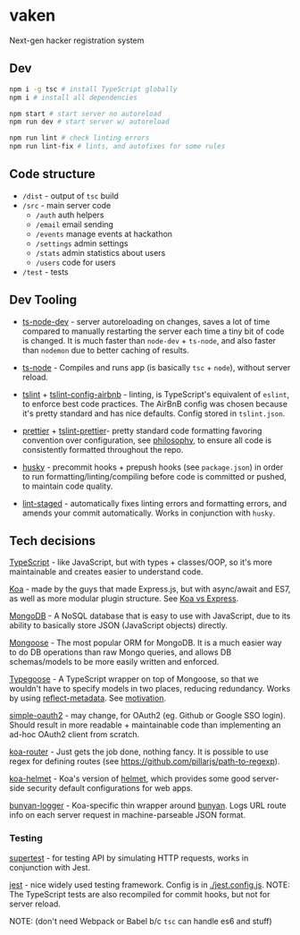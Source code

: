 # vaken
Next-gen hacker registration system


Dev
---

```bash
npm i -g tsc # install TypeScript globally
npm i # install all dependencies

npm start # start server no autoreload
npm run dev # start server w/ autoreload

npm run lint # check linting errors
npm run lint-fix # lints, and autofixes for some rules
```

Code structure
---
* `/dist` - output of `tsc` build
* `/src` - main server code
    * `/auth` auth helpers
    * `/email` email sending
    * `/events` manage events at hackathon
    * `/settings` admin settings
    * `/stats` admin statistics about users
    * `/users` code for users
* `/test` - tests


Dev Tooling
---

* [ts-node-dev](https://github.com/whitecolor/ts-node-dev) - server autoreloading on changes, saves a lot of time compared to manually restarting the server each time a tiny bit of code is changed. It is much faster than `node-dev` + `ts-node`, and also faster than `nodemon` due to better caching of results.

* [ts-node](https://github.com/TypeStrong/ts-node) - Compiles and runs app (is basically `tsc` + `node`), without server reload.

* [tslint](https://www.npmjs.com/package/tslint) + [tslint-config-airbnb](https://www.npmjs.com/package/tslint-config-airbnb) - linting, is TypeScript's equivalent of `eslint`, to enforce best code practices. The AirBnB config was chosen because it's pretty standard and has nice defaults. Config stored in `tslint.json`.

* [prettier](https://www.npmjs.com/package/prettier) + [tslint-prettier](https://www.npmjs.com/package/tslint-config-prettier)- pretty standard code formatting favoring convention over configuration, see [philosophy](https://alexjover.com/blog/use-prettier-with-tslint-and-be-happy/), to ensure all code is consistently formatted throughout the repo.


* [husky](https://github.com/typicode/husky) - precommit hooks + prepush hooks (see `package.json`) in order to run formatting/linting/compiling before code is committed or pushed, to maintain code quality.

* [lint-staged](https://www.npmjs.com/package/lint-staged) - automatically fixes linting errors and formatting errors, and amends your commit automatically. Works in conjunction with `husky`.


Tech decisions
---

[TypeScript](https://www.typescriptlang.org/) - like JavaScript, but with types + classes/OOP, so it's more maintainable and creates easier to understand code.

[Koa](https://koajs.com/) - made by the guys that made Express.js, but with async/await and ES7, as well as more modular plugin structure. See [Koa vs Express](https://github.com/koajs/koa/blob/master/docs/koa-vs-express.md).

[MongoDB](https://www.npmjs.com/package/mongodb) - A NoSQL database that is easy to use with JavaScript, due to its ability to basically store JSON (JavaScript objects) directly.

[Mongoose](https://mongoosejs.com/) - The most popular ORM for MongoDB. It is a much easier way to do DB operations than raw Mongo queries, and allows DB schemas/models to be more easily written and enforced.

[Typegoose](https://github.com/szokodiakos/typegoose) - A TypeScript wrapper on top of Mongoose, so that we wouldn't have to specify models in two places, reducing redundancy. Works by using [reflect-metadata](https://www.npmjs.com/package/reflect-metadata). See [motivation](https://github.com/szokodiakos/typegoose#motivation).

[simple-oauth2](https://www.npmjs.com/package/simple-oauth2) - may change, for OAuth2 (eg. Github or Google SSO login). Should result in more readable + maintainable code than implementing an ad-hoc OAuth2 client from scratch.

[koa-router](https://www.npmjs.com/package/koa-joi-router) - Just gets the job done, nothing fancy. It is possible to use regex for defining routes (see https://github.com/pillarjs/path-to-regexp).

[koa-helmet](https://www.npmjs.com/package/koa-helmet) - Koa's version of [helmet](https://www.npmjs.com/package/helmet), which provides some good server-side security default configurations for web apps.

[bunyan-logger](https://github.com/koajs/bunyan-logger) - Koa-specific thin wrapper around [bunyan](https://github.com/trentm/node-bunyan). Logs URL route info on each server request in machine-parseable JSON format.


### Testing

[supertest](https://github.com/visionmedia/supertest) - for testing API by simulating HTTP requests, works in conjunction with Jest.

[jest](https://jestjs.io/) - nice widely used testing framework. Config is in [./jest.config.js](./jest.config.js). NOTE: The TypeScript tests are also recompiled for commit hooks, but not for server reload.

NOTE: (don't need Webpack or Babel b/c `tsc` can handle es6 and stuff)